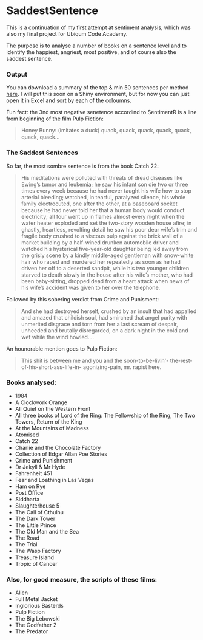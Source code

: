 # SaddestSentence

This is a continuation of my first attempt at sentiment analysis, which was also my final project for Ubiqum Code Academy.

The purpose is to analyse a number of books on a sentence level and to identify the happiest, angriest, most positive, and of course also the saddest sentence.

### Output

You can download a summary of the top & min 50 sentences per method [here](https://github.com/jorgschonau/SaddestSentence/blob/master/files/top50_sentimentr.csv). I will put this soon on a Shiny environment, but for now you can just open it in Excel and sort by each of the coloumns. 

Fun fact: the 3nd most negative senetence accordind to SentimentR is a line from beginning of the film Pulp Fiction:

>Honey Bunny: (imitates a duck) quack, quack, quack, quack, quack, quack, quack...


### The Saddest Sentences

So far, the most sombre sentence is from the book Catch 22:

>His meditations were polluted with threats of dread diseases like Ewing’s tumor and leukemia; he saw his infant son die two or three times every week because he had never taught his wife how to stop arterial bleeding; watched, in tearful, paralyzed silence, his whole family electrocuted, one after the other, at a baseboard socket because he had never told her that a human body would conduct electricity; all four went up in flames almost every night when the water heater exploded and set the two-story wooden house afire; in ghastly, heartless, revolting detail he saw his poor dear wife’s trim and fragile body crushed to a viscous pulp against the brick wall of a market building by a half-wined drunken automobile driver and watched his hysterical five-year-old daughter being led away from the grisly scene by a kindly middle-aged gentleman with snow-white hair who raped and murdered her repeatedly as soon as he had driven her off to a deserted sandpit, while his two younger children starved to death slowly in the house after his wife’s mother, who had been baby-sitting, dropped dead from a heart attack when news of his wife’s accident was given to her over the telephone.

Followed by this sobering verdict from Crime and Punisment:

>And she had destroyed herself, crushed by an insult that had appalled and amazed that childish soul, had smirched that angel purity with unmerited disgrace and torn from her a last scream of despair, unheeded and brutally disregarded, on a dark night in the cold and wet while the wind howled....

An hounorable mention goes to Pulp Fiction:

>This shit is between me and you and the soon-to-be-livin'- the-rest-of-his-short-ass-life-in- agonizing-pain, mr. rapist here.


### Books analysed:

* 1984
* A Clockwork Orange
* All Quiet on the Western Front
* All three books of Lord of the Ring: The Fellowship of the Ring, The Two Towers, Return of the King
* At the Mountains of Madness
* Atomised
* Catch 22
* Charlie and the Chocolate Factory
* Collection of Edgar Allan Poe Stories
* Crime and Punishment
* Dr Jekyll & Mr Hyde
* Fahrenheit 451
* Fear and Loathing in Las Vegas
* Ham on Rye
* Post Office
* Siddharta
* Slaughterhouse 5
* The Call of Cthulhu
* The Dark Tower
* The Little Prince
* The Old Man and the Sea
* The Road
* The Trial
* The Wasp Factory
* Treasure Island
* Tropic of Cancer

### Also, for good measure, the scripts of these films:

* Alien
* Full Metal Jacket
* Inglorious Basterds
* Pulp Fiction
* The Big Lebowski
* The Godfather 2
* The Predator

